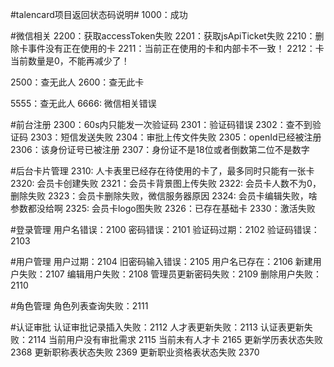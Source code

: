﻿#talencard项目返回状态码说明#
1000：成功

#微信相关
2200：获取accessToken失败
2201：获取jsApiTicket失败
2210：删除卡事件没有正在使用的卡
2211：当前正在使用的卡和内部卡不一致！
2212：卡当前数量是0，不能再减少了！

2500：查无此人
2600：查无此卡

5555：查无此人
6666: 微信相关错误

#前台注册
2300：60s内只能发一次验证码
2301：验证码错误
2302：查不到验证码
2303：短信发送失败
2304：审批上传文件失败
2305：openId已经被注册
2306：该身份证号已被注册
2307：身份证不是18位或者倒数第二位不是数字

#后台卡片管理
2310: 人卡表里已经存在待使用的卡了，最多同时只能有一张卡
2320: 会员卡创建失败
2321：会员卡背景图上传失败
2322: 会员卡人数不为0，删除失败
2323：会员卡删除失败，微信服务器原因
2324: 会员卡编辑失败，啥参数都没给啊
2325: 会员卡logo图失败
2326：已存在基础卡
2330：激活失败

#登录管理
用户名错误：2100
密码错误：2101
验证码过期：2102
验证码错误：2103

#用户管理
用户过期：2104
旧密码输入错误：2105
用户名已存在：2106
新建用户失败：2107
编辑用户失败：2108
管理员更新密码失败：2109
删除用户失败：2110

#角色管理
角色列表查询失败：2111

#认证审批
认证审批记录插入失败：2112
人才表更新失败：2113
认证表更新失败：2114
当前用户没有审批需求 2115
当前未有人才卡 2165
更新学历表状态失败 2368
更新职称表状态失败 2369
更新职业资格表状态失败 2370


